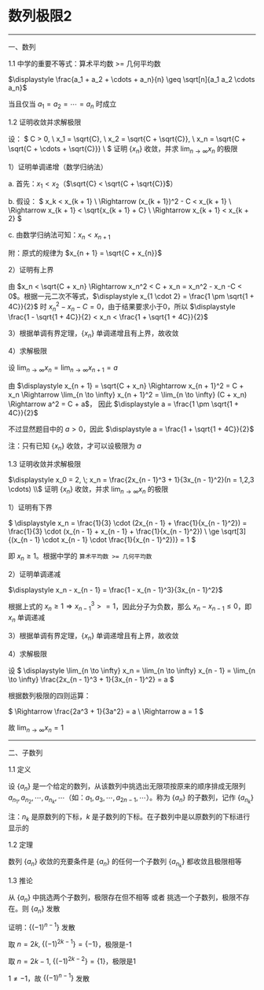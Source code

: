# 数列极限2

---

一、数列

1.1 中学的重要不等式：算术平均数 >= 几何平均数

$\displaystyle \frac{a_1 + a_2 + \cdots + a_n}{n} \geq \sqrt[n]{a_1 a_2 \cdots a_n}$

当且仅当 $a_1 = a_2 = \cdots =a_n$ 时成立

1.2 证明收敛并求解极限

设：
$
C > 0, \\
x_1 = \sqrt{C}, \\
x_2 = \sqrt{C + \sqrt{C}}, \\
x_n = \sqrt{C + \sqrt{C + \cdots + \sqrt{C}}} \\
$
证明 $\{x_n\}$ 收敛，并求 $\displaystyle \lim_{n \to \infty} x_n$ 的极限

1）证明单调递增（数学归纳法）

a. 首先：$x_1 < x_2$（$\sqrt{C} < \sqrt{C + \sqrt{C}}$）

b. 假设：
$
x_k < x_{k + 1} \\
\Rightarrow (x_{k + 1})^2 - C < x_{k + 1} \\
\Rightarrow x_{k + 1} < \sqrt{x_{k + 1} + C} \\
\Rightarrow x_{k + 1} < x_{k + 2} 
$

c. 由数学归纳法可知：$x_n < x_{n + 1}$

附：原式的规律为 $x_{n + 1} = \sqrt{C + x_{n}}$

2）证明有上界

由 $x_n < \sqrt{C + x_n} \Rightarrow x_n^2 < C + x_n = x_n^2 - x_n -C < 0$。根据一元二次不等式，$\displaystyle x_{1 \cdot 2} = \frac{1 \pm \sqrt{1 + 4C}}{2}$ 时 $x_n^2 - x_n -C = 0$，由于结果要求小于0，所以 $\displaystyle \frac{1 - \sqrt{1 + 4C}}{2} < x_n < \frac{1 + \sqrt{1 + 4C}}{2}$

3）根据单调有界定理，$\{x_n\}$ 单调递增且有上界，故收敛

4）求解极限

设 $\displaystyle \lim_{n \to \infty} x_n = \lim_{n \to \infty} x_{n + 1} = a$

由 $\displaystyle x_{n + 1} = \sqrt{C + x_n} \Rightarrow x_{n + 1}^2 = C + x_n \Rightarrow \lim_{n \to \infty} x_{n + 1}^2 = \lim_{n \to \infty} (C + x_n) \Rightarrow a^2 = C + a$， 因此 $\displaystyle a = \frac{1 \pm \sqrt{1 + 4C}}{2}$

不过显然题目中的 $a > 0$，因此 $\displaystyle a = \frac{1 + \sqrt{1 + 4C}}{2}$

注：只有已知 $\{x_n\}$ 收敛，才可以设极限为 $a$

1.3 证明收敛并求解极限

$\displaystyle x_0 = 2, \; x_n = \frac{2x_{n - 1}^3 + 1}{3x_{n - 1}^2}(n = 1,2,3 \cdots) \\$
证明 $\{x_n\}$ 收敛，并求 $\displaystyle \lim_{n \to \infty} x_n$ 的极限

1）证明有下界

$
\displaystyle x_n = \frac{1}{3} \cdot (2x_{n - 1} + \frac{1}{x_{n - 1}^2}) = \frac{1}{3} \cdot (x_{n - 1} + x_{n - 1} + \frac{1}{x_{n - 1}^2}) \\
\ge \sqrt[3]{(x_{n - 1} \cdot x_{n - 1} \cdot \frac{1}{x_{n - 1}^2})} = 1
$

即 $x_n \ge 1$。根据中学的 `算术平均数 >= 几何平均数`

2）证明单调递减

$\displaystyle x_n - x_{n - 1} = \frac{1 - x_{n - 1}^3}{3x_{n - 1}^2}$

根据上式的 $x_n \ge 1 \Rightarrow x_{n - 1}^3 >= 1$，因此分子为负数，那么 $x_n - x_{n - 1} \le 0$，即 $x_n$ 单调递减

3）根据单调有界定理，$\{x_n\}$ 单调递增且有上界，故收敛

4）求解极限

设
$
\displaystyle \lim_{n \to \infty} x_n  = \lim_{n \to \infty} x_{n - 1} = \lim_{n \to \infty} \frac{2x_{n - 1}^3 + 1}{3x_{n - 1}^2} = a
$

根据数列极限的四则运算：

$
\Rightarrow \frac{2a^3 + 1}{3a^2} = a \\
\Rightarrow a = 1
$

故 $\displaystyle \lim_{n \to \infty} x_n = 1$

---

二、子数列

1.1 定义

设 $\{a_n\}$ 是一个给定的数列，从该数列中挑选出无限项按原来的顺序排成无限列 $a_{n_1}, a_{n_2}, \cdots, a_{n_k}, \cdots$（如：$a_{1}, a_{3}, \cdots, a_{2n - 1}, \cdots$）。称为 $\{a_n\}$ 的子数列，记作 $\{a_{n_k}\}$

注：$n_k$ 是原数列的下标，$k$ 是子数列的下标。在子数列中是以原数列的下标进行显示的

1.2 定理

数列 $\{a_n\}$ 收敛的充要条件是 $\{a_n\}$ 的任何一个子数列 $\{a_{n_k}\}$ 都收敛且极限相等

1.3 推论

从 $\{a_n\}$ 中挑选两个子数列，极限存在但不相等 或者 挑选一个子数列，极限不存在。则 $\{a_n\}$ 发散

证明：$\{(-1)^{n - 1}\}$ 发散

取 $n = 2k, \; \{(-1)^{2k - 1}\} = \{-1\}$，极限是-1

取 $n = 2k - 1, \; \{(-1)^{2k - 2}\} = \{1\}$，极限是1

$1 \ne -1$，故 $\{(-1)^{n - 1}\}$ 发散